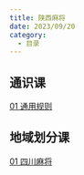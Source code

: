 ```yaml
---
title: 陕西麻将
date: 2023/09/20
category:
  - 目录
---
```


## 通识课

[01 通用规则](01_fargoing.md)

## 地域划分课

[01 四川麻将](02_sichuan.md)
